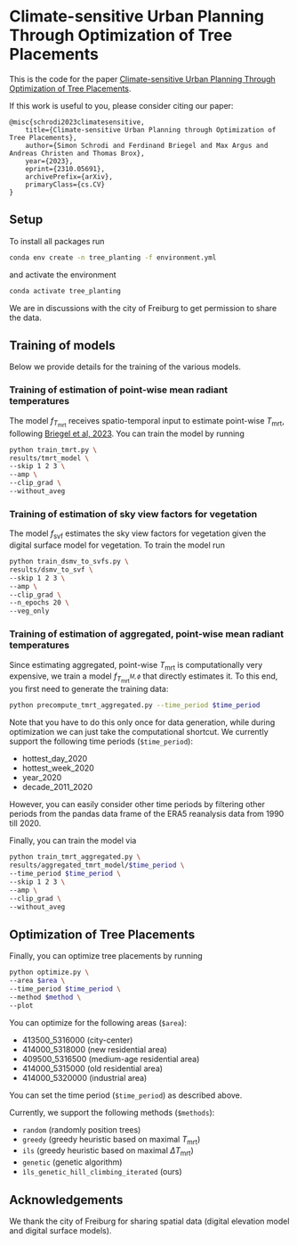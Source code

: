 # Climate-sensitive Urban Planning Through Optimization of Tree Placements

This is the code for the paper [Climate-sensitive Urban Planning Through Optimization of Tree Placements](https://arxiv.org/abs/2310.05691).

If this work is useful to you, please consider citing our paper:

```
@misc{schrodi2023climatesensitive,
    title={Climate-sensitive Urban Planning through Optimization of Tree Placements}, 
    author={Simon Schrodi and Ferdinand Briegel and Max Argus and Andreas Christen and Thomas Brox},
    year={2023},
    eprint={2310.05691},
    archivePrefix={arXiv},
    primaryClass={cs.CV}
}
```

## Setup

To install all packages run

```bash
conda env create -n tree_planting -f environment.yml
```

and activate the environment

```bash
conda activate tree_planting
```

We are in discussions with the city of Freiburg to get permission to share the data.

## Training of models

Below we provide details for the training of the various models.

### Training of estimation of point-wise mean radiant temperatures

The model $f_{T_{\text{mrt}}}$ receives spatio-temporal input to estimate point-wise $T_{\text{mrt}}$, following [Briegel et al, 2023](https://www.sciencedirect.com/science/article/pii/S2212095522002772). You can train the model by running

```bash
python train_tmrt.py \
results/tmrt_model \
--skip 1 2 3 \
--amp \
--clip_grad \
--without_aveg
```

### Training of estimation of sky view factors for vegetation

The model $f_{\text{svf}}$ estimates the sky view factors for vegetation given the digital surface model for vegetation. To train the model run

```bash
python train_dsmv_to_svfs.py \
results/dsmv_to_svf \
--skip 1 2 3 \
--amp \
--clip_grad \
--n_epochs 20 \
--veg_only
```

### Training of estimation of aggregated, point-wise mean radiant temperatures

Since estimating aggregated, point-wise $T_{\text{mrt}}$ is computationally very expensive, we train a model $f_{T^{M,\phi}_{\text{mrt}}}$ that directly estimates it.
To this end, you first need to generate the training data:

```bash
python precompute_tmrt_aggregated.py --time_period $time_period
```

Note that you have to do this only once for data generation, while during optimization we can just take the computational shortcut.
We currently support the following time periods (`$time_period`):

* hottest_day_2020
* hottest_week_2020
* year_2020
* decade_2011_2020

However, you can easily consider other time periods by filtering other periods from the pandas data frame of the ERA5 reanalysis data from 1990 till 2020.

Finally, you can train the model via

```bash
python train_tmrt_aggregated.py \
results/aggregated_tmrt_model/$time_period \
--time_period $time_period \
--skip 1 2 3 \
--amp \
--clip_grad \
--without_aveg
```

## Optimization of Tree Placements

Finally, you can optimize tree placements by running

```bash
python optimize.py \
--area $area \
--time_period $time_period \
--method $method \
--plot
```

You can optimize for the following areas (`$area`):
* 413500_5316000 (city-center)
* 414000_5318000 (new residential area)
* 409500_5316500 (medium-age residential area)
* 414000_5315000 (old residential area)
* 414000_5320000 (industrial area)

You can set the time period (`$time_period`) as described above.

Currently, we support the following methods (`$methods`):
* `random` (randomly position trees)
* `greedy` (greedy heuristic based on maximal $T_{\text{mrt}}$)
* `ils` (greedy heuristic based on maximal $\Delta T_{\text{mrt}}$)
* `genetic` (genetic algorithm)
* `ìls_genetic_hill_climbing_iterated` (ours)

## Acknowledgements

We thank the city of Freiburg for sharing spatial data (digital elevation model and digital surface models).
